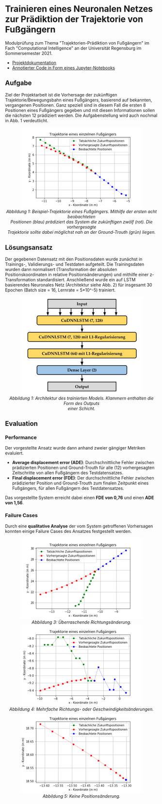 # Trainieren eines Neuronalen Netzes zur Prädiktion der Trajektorie von Fußgängern
Modulprüfung zum Thema "Trajektorien-Prädiktion von Fußgängern" im Fach "Computational Intelligence" an der Universität Regensburg im Sommersemester 2021.<br>
- [Projektdokumentation](Dokumentation/Projektdokumentation.pdf)<br>
- [Annotierter Code in Form eines Jupyter-Notebooks](PedestrianTrajectoryPrediction.ipynb)

## Aufgabe
Ziel der Projektarbeit ist die Vorhersage der zukünftigen Trajektorie/Bewegungsbahn eines Fußgängers, basierend auf bekannten, vergangenen Positionen. Ganz speziell sind in diesem Fall die ersten 8 Positionen eines Fußgängers gegeben und mit diesen Informationen sollen die nächsten 12 prädiziert werden. Die Aufgabenstellung wird auch nochmal in Abb. 1 verdeutlicht. <br>
<p align="center">
	<img src="Dokumentation/Grafiken/fc_best1.png" width="400">
	<br>
	<em>
		Abbildung 1: Beispiel-Trajektorie eines Fußgängers. Mithilfe der ersten acht beobachteten <br>
		Positionen (blau) prädiziert das System die zukünftigen zwölf (rot). Die vorhergesagte <br>
		Trajektorie sollte dabei möglichst nah an der Ground-Trouth (grün) liegen.
	</em>
</p>

## Lösungsansatz
Der gegebenen Datensatz mit den Positionsdaten wurde zunächst in Trainings-, Validierungs- und Testdaten aufgeteilt. Die Trainingsdaten wurden dann normalisert (Transformation der absoluten Positionskoordinaten in relative Positionsänderungen) und mithilfe einer z-Transformation standardisiert. Anschließend wurde ein auf LSTM basierendes Neuronales Netz (Architektur siehe Abb. 2) für insgesamt 30 Epochen (Batch size = 16, Lernrate = 5\*10^-5) trainiert.<br>
<p align="center">
	<img src="Dokumentation/Grafiken/network_architecture.PNG" width="400">
	<br>
	<em>
		Abbildung 1: Architektur des trainierten Models. Klammern enthalten die Form des Outputs <br>
		einer Schicht.
	</em>
</p>

## Evaluation
### Performance
Der vorgestellte Ansatz wurde dann anhand zweier gängiger Metriken evaluiert.
- **Average displacement error (ADE)**: Durchschnittliche Fehler zwischen prädizierten Positionen und Ground-Trouth für alle (12) vorhergesagten Zeitschritte von allen Fußgängern des Testdatensatzes.
- **Final displacement error (FDE)**: Der durchschnittliche Fehler zwischen prädizierter Position und Ground-Trouth zum finalen Zeitpunkt eines Fußgängers, für allen Fußgängern des Testdatensatzes.

Das vorgestellte System erreicht dabei einen __FDE von 0,76__ und einen **ADE von 1,56**.

### Failure Cases
Durch eine **qualitative Analyse** der vom System getroffenen Vorhersagen konnten einige Failure Cases des Ansatzes festgestellt werden.
<p align="center">
	<img src="Dokumentation/Grafiken/fc_sudden_change_3.png" width="400">
	<br>
	<em>
		Abbildung 3: Überraschende Richtungsänderung.
	</em>
	<br>
	<img src="Dokumentation/Grafiken/fc_many_changes_1.png" width="400">
	<br>
	<em>
		Abbildung 4: Mehrfache Richtungs- oder Geschwindigkeitsänderungen.
	</em>
	<br>
	<img src="Dokumentation/Grafiken/fc_no_motion.png" width="400">
	<br>
	<em>
		Abbildung 5: Keine Positionsänderung.
	</em>
</p>
